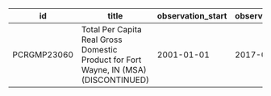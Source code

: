 | id          | title                                                                                | observation_start   | observation_end   |
|-------------|--------------------------------------------------------------------------------------|---------------------|-------------------|
| PCRGMP23060 | Total Per Capita Real Gross Domestic Product for Fort Wayne, IN (MSA) (DISCONTINUED) | 2001-01-01          | 2017-01-01        |